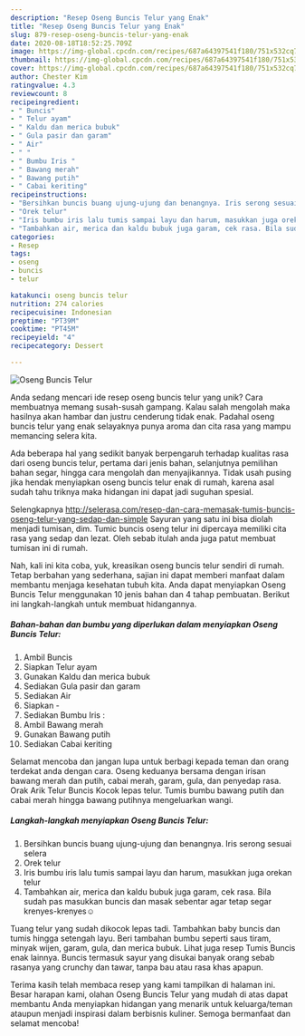```yaml
---
description: "Resep Oseng Buncis Telur yang Enak"
title: "Resep Oseng Buncis Telur yang Enak"
slug: 879-resep-oseng-buncis-telur-yang-enak
date: 2020-08-18T18:52:25.709Z
image: https://img-global.cpcdn.com/recipes/687a64397541f180/751x532cq70/oseng-buncis-telur-foto-resep-utama.jpg
thumbnail: https://img-global.cpcdn.com/recipes/687a64397541f180/751x532cq70/oseng-buncis-telur-foto-resep-utama.jpg
cover: https://img-global.cpcdn.com/recipes/687a64397541f180/751x532cq70/oseng-buncis-telur-foto-resep-utama.jpg
author: Chester Kim
ratingvalue: 4.3
reviewcount: 8
recipeingredient:
- " Buncis"
- " Telur ayam"
- " Kaldu dan merica bubuk"
- " Gula pasir dan garam"
- " Air"
- " "
- " Bumbu Iris "
- " Bawang merah"
- " Bawang putih"
- " Cabai keriting"
recipeinstructions:
- "Bersihkan buncis buang ujung-ujung dan benangnya. Iris serong sesuai selera"
- "Orek telur"
- "Iris bumbu iris lalu tumis sampai layu dan harum, masukkan juga orekan telur"
- "Tambahkan air, merica dan kaldu bubuk juga garam, cek rasa. Bila sudah pas masukkan buncis dan masak sebentar agar tetap segar krenyes-krenyes☺"
categories:
- Resep
tags:
- oseng
- buncis
- telur

katakunci: oseng buncis telur 
nutrition: 274 calories
recipecuisine: Indonesian
preptime: "PT39M"
cooktime: "PT45M"
recipeyield: "4"
recipecategory: Dessert

---
```



![Oseng Buncis Telur](https://img-global.cpcdn.com/recipes/687a64397541f180/751x532cq70/oseng-buncis-telur-foto-resep-utama.jpg)

Anda sedang mencari ide resep oseng buncis telur yang unik? Cara membuatnya memang susah-susah gampang. Kalau salah mengolah maka hasilnya akan hambar dan justru cenderung tidak enak. Padahal oseng buncis telur yang enak selayaknya punya aroma dan cita rasa yang mampu memancing selera kita.

Ada beberapa hal yang sedikit banyak berpengaruh terhadap kualitas rasa dari oseng buncis telur, pertama dari jenis bahan, selanjutnya pemilihan bahan segar, hingga cara mengolah dan menyajikannya. Tidak usah pusing jika hendak menyiapkan oseng buncis telur enak di rumah, karena asal sudah tahu triknya maka hidangan ini dapat jadi suguhan spesial.

Selengkapnya http://selerasa.com/resep-dan-cara-memasak-tumis-buncis-oseng-telur-yang-sedap-dan-simple Sayuran yang satu ini bisa diolah menjadi tumisan, dim. Tumic buncis oseng telur ini dipercaya memiliki cita rasa yang sedap dan lezat. Oleh sebab itulah anda juga patut membuat tumisan ini di rumah.


Nah, kali ini kita coba, yuk, kreasikan oseng buncis telur sendiri di rumah. Tetap berbahan yang sederhana, sajian ini dapat memberi manfaat dalam membantu menjaga kesehatan tubuh kita. Anda dapat menyiapkan Oseng Buncis Telur menggunakan 10 jenis bahan dan 4 tahap pembuatan. Berikut ini langkah-langkah untuk membuat hidangannya.

<!--inarticleads1-->

##### Bahan-bahan dan bumbu yang diperlukan dalam menyiapkan Oseng Buncis Telur:

1. Ambil  Buncis
1. Siapkan  Telur ayam
1. Gunakan  Kaldu dan merica bubuk
1. Sediakan  Gula pasir dan garam
1. Sediakan  Air
1. Siapkan  -
1. Sediakan  Bumbu Iris :
1. Ambil  Bawang merah
1. Gunakan  Bawang putih
1. Sediakan  Cabai keriting


Selamat mencoba dan jangan lupa untuk berbagi kepada teman dan orang terdekat anda dengan cara. Oseng keduanya bersama dengan irisan bawang merah dan putih, cabai merah, garam, gula, dan penyedap rasa. Orak Arik Telur Buncis Kocok lepas telur. Tumis bumbu bawang putih dan cabai merah hingga bawang putihnya mengeluarkan wangi. 

<!--inarticleads2-->

##### Langkah-langkah menyiapkan Oseng Buncis Telur:

1. Bersihkan buncis buang ujung-ujung dan benangnya. Iris serong sesuai selera
1. Orek telur
1. Iris bumbu iris lalu tumis sampai layu dan harum, masukkan juga orekan telur
1. Tambahkan air, merica dan kaldu bubuk juga garam, cek rasa. Bila sudah pas masukkan buncis dan masak sebentar agar tetap segar krenyes-krenyes☺


Tuang telur yang sudah dikocok lepas tadi. Tambahkan baby buncis dan tumis hingga setengah layu. Beri tambahan bumbu seperti saus tiram, minyak wijen, garam, gula, dan merica bubuk. Lihat juga resep Tumis Buncis enak lainnya. Buncis termasuk sayur yang disukai banyak orang sebab rasanya yang crunchy dan tawar, tanpa bau atau rasa khas apapun. 

Terima kasih telah membaca resep yang kami tampilkan di halaman ini. Besar harapan kami, olahan Oseng Buncis Telur yang mudah di atas dapat membantu Anda menyiapkan hidangan yang menarik untuk keluarga/teman ataupun menjadi inspirasi dalam berbisnis kuliner. Semoga bermanfaat dan selamat mencoba!
